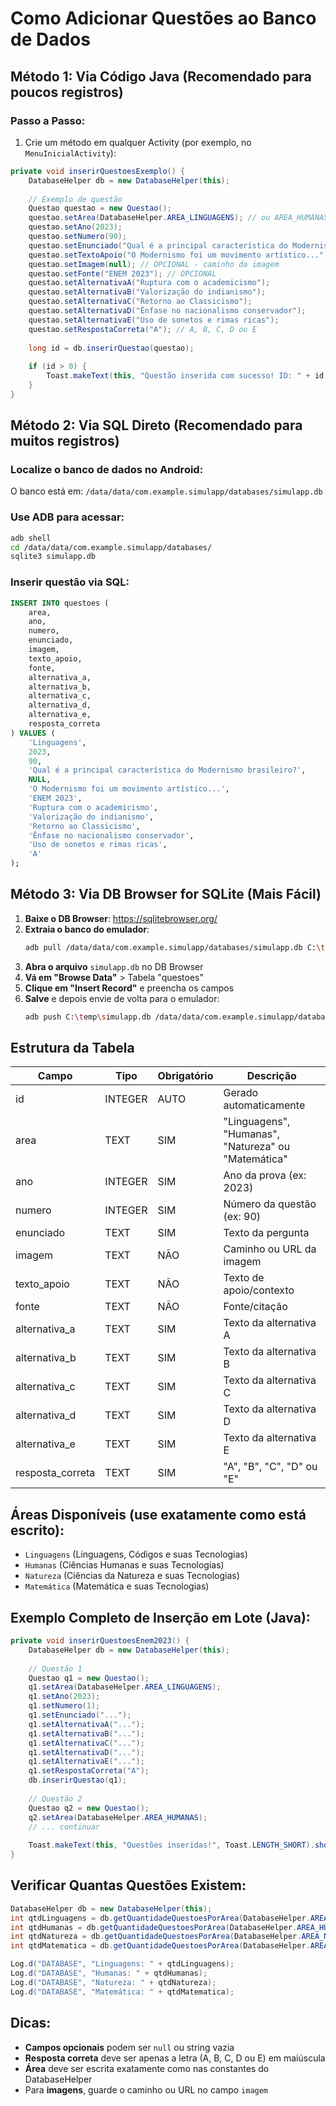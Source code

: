 # Como Adicionar Questões ao Banco de Dados

## Método 1: Via Código Java (Recomendado para poucos registros)

### Passo a Passo:

1. Crie um método em qualquer Activity (por exemplo, no `MenuInicialActivity`):

```java
private void inserirQuestoesExemplo() {
    DatabaseHelper db = new DatabaseHelper(this);
    
    // Exemplo de questão
    Questao questao = new Questao();
    questao.setArea(DatabaseHelper.AREA_LINGUAGENS); // ou AREA_HUMANAS, AREA_NATUREZA, AREA_MATEMATICA
    questao.setAno(2023);
    questao.setNumero(90);
    questao.setEnunciado("Qual é a principal característica do Modernismo brasileiro?");
    questao.setTextoApoio("O Modernismo foi um movimento artístico..."); // OPCIONAL
    questao.setImagem(null); // OPCIONAL - caminho da imagem
    questao.setFonte("ENEM 2023"); // OPCIONAL
    questao.setAlternativaA("Ruptura com o academicismo");
    questao.setAlternativaB("Valorização do indianismo");
    questao.setAlternativaC("Retorno ao Classicismo");
    questao.setAlternativaD("Ênfase no nacionalismo conservador");
    questao.setAlternativaE("Uso de sonetos e rimas ricas");
    questao.setRespostaCorreta("A"); // A, B, C, D ou E
    
    long id = db.inserirQuestao(questao);
    
    if (id > 0) {
        Toast.makeText(this, "Questão inserida com sucesso! ID: " + id, Toast.LENGTH_SHORT).show();
    }
}
```

## Método 2: Via SQL Direto (Recomendado para muitos registros)

### Localize o banco de dados no Android:

O banco está em: `/data/data/com.example.simulapp/databases/simulapp.db`

### Use ADB para acessar:

```bash
adb shell
cd /data/data/com.example.simulapp/databases/
sqlite3 simulapp.db
```

### Inserir questão via SQL:

```sql
INSERT INTO questoes (
    area, 
    ano, 
    numero, 
    enunciado, 
    imagem, 
    texto_apoio, 
    fonte, 
    alternativa_a, 
    alternativa_b, 
    alternativa_c, 
    alternativa_d, 
    alternativa_e, 
    resposta_correta
) VALUES (
    'Linguagens',
    2023,
    90,
    'Qual é a principal característica do Modernismo brasileiro?',
    NULL,
    'O Modernismo foi um movimento artístico...',
    'ENEM 2023',
    'Ruptura com o academicismo',
    'Valorização do indianismo',
    'Retorno ao Classicismo',
    'Ênfase no nacionalismo conservador',
    'Uso de sonetos e rimas ricas',
    'A'
);
```

## Método 3: Via DB Browser for SQLite (Mais Fácil)

1. **Baixe o DB Browser**: https://sqlitebrowser.org/
2. **Extraia o banco do emulador**:
   ```bash
   adb pull /data/data/com.example.simulapp/databases/simulapp.db C:\temp\
   ```
3. **Abra o arquivo** `simulapp.db` no DB Browser
4. **Vá em "Browse Data"** > Tabela "questoes"
5. **Clique em "Insert Record"** e preencha os campos
6. **Salve** e depois envie de volta para o emulador:
   ```bash
   adb push C:\temp\simulapp.db /data/data/com.example.simulapp/databases/
   ```

## Estrutura da Tabela

| Campo | Tipo | Obrigatório | Descrição |
|-------|------|-------------|-----------|
| id | INTEGER | AUTO | Gerado automaticamente |
| area | TEXT | SIM | "Linguagens", "Humanas", "Natureza" ou "Matemática" |
| ano | INTEGER | SIM | Ano da prova (ex: 2023) |
| numero | INTEGER | SIM | Número da questão (ex: 90) |
| enunciado | TEXT | SIM | Texto da pergunta |
| imagem | TEXT | NÃO | Caminho ou URL da imagem |
| texto_apoio | TEXT | NÃO | Texto de apoio/contexto |
| fonte | TEXT | NÃO | Fonte/citação |
| alternativa_a | TEXT | SIM | Texto da alternativa A |
| alternativa_b | TEXT | SIM | Texto da alternativa B |
| alternativa_c | TEXT | SIM | Texto da alternativa C |
| alternativa_d | TEXT | SIM | Texto da alternativa D |
| alternativa_e | TEXT | SIM | Texto da alternativa E |
| resposta_correta | TEXT | SIM | "A", "B", "C", "D" ou "E" |

## Áreas Disponíveis (use exatamente como está escrito):

- `Linguagens` (Linguagens, Códigos e suas Tecnologias)
- `Humanas` (Ciências Humanas e suas Tecnologias)
- `Natureza` (Ciências da Natureza e suas Tecnologias)
- `Matemática` (Matemática e suas Tecnologias)

## Exemplo Completo de Inserção em Lote (Java):

```java
private void inserirQuestoesEnem2023() {
    DatabaseHelper db = new DatabaseHelper(this);
    
    // Questão 1
    Questao q1 = new Questao();
    q1.setArea(DatabaseHelper.AREA_LINGUAGENS);
    q1.setAno(2023);
    q1.setNumero(1);
    q1.setEnunciado("...");
    q1.setAlternativaA("...");
    q1.setAlternativaB("...");
    q1.setAlternativaC("...");
    q1.setAlternativaD("...");
    q1.setAlternativaE("...");
    q1.setRespostaCorreta("A");
    db.inserirQuestao(q1);
    
    // Questão 2
    Questao q2 = new Questao();
    q2.setArea(DatabaseHelper.AREA_HUMANAS);
    // ... continuar
    
    Toast.makeText(this, "Questões inseridas!", Toast.LENGTH_SHORT).show();
}
```

## Verificar Quantas Questões Existem:

```java
DatabaseHelper db = new DatabaseHelper(this);
int qtdLinguagens = db.getQuantidadeQuestoesPorArea(DatabaseHelper.AREA_LINGUAGENS);
int qtdHumanas = db.getQuantidadeQuestoesPorArea(DatabaseHelper.AREA_HUMANAS);
int qtdNatureza = db.getQuantidadeQuestoesPorArea(DatabaseHelper.AREA_NATUREZA);
int qtdMatematica = db.getQuantidadeQuestoesPorArea(DatabaseHelper.AREA_MATEMATICA);

Log.d("DATABASE", "Linguagens: " + qtdLinguagens);
Log.d("DATABASE", "Humanas: " + qtdHumanas);
Log.d("DATABASE", "Natureza: " + qtdNatureza);
Log.d("DATABASE", "Matemática: " + qtdMatematica);
```

## Dicas:

- **Campos opcionais** podem ser `null` ou string vazia
- **Resposta correta** deve ser apenas a letra (A, B, C, D ou E) em maiúscula
- **Área** deve ser escrita exatamente como nas constantes do DatabaseHelper
- Para **imagens**, guarde o caminho ou URL no campo `imagem`

